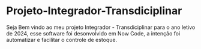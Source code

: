 # Projeto-Integrador-Transdiciplinar
Seja Bem vindo ao meu projeto Integrador - Transdiciplinar para o ano letivo de 2024, esse software foi desonvolvido em Now Code, a intenção foi automatizar e facilitar o controle de estoque.
